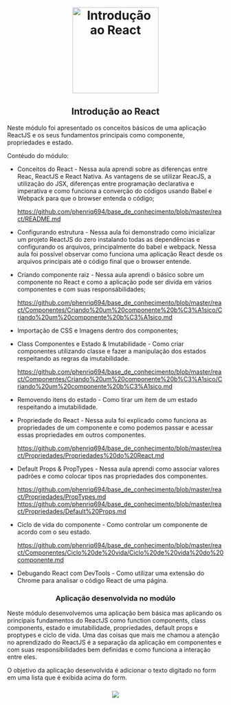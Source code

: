 <h1 align="center">
  <img 
    alt="Introdução ao React" src="https://user-images.githubusercontent.com/54601930/73386759-30e0c100-42ae-11ea-8587-fc4a40e63e6a.png" 
    width="200px"
  />
</h1>
<h2 align="center">
  Introdução ao React
</h2>

Neste módulo foi apresentado os conceitos básicos de uma aplicação ReactJS e os seus fundamentos principais como componente, propriedades e estado. 

Contéudo do módulo:
- Conceitos do React - Nessa aula aprendi sobre as diferenças entre Reac, ReactJS e React Nativa. As vantagens de se utilizar ReacJS, a utilização do JSX, diferenças entre programação declarativa e imperativa e como funciona a converção do códigos usando Babel e Webpack para que o browser entenda o código; 

  https://github.com/phenriq694/base_de_conhecimento/blob/master/react/README.md

- Configurando estrutura - Nessa aula foi demonstrado como inicializar um projeto ReactJS do zero instalando todas as dependências e configurando os arquivos, principalmente do babel e webpack. Nessa aula foi possível observar como funciona uma aplicação React desde os arquivos principais até o código final que o browser entende. 

- Criando componente raiz - Nessa aula aprendi o básico sobre um componente no React e como a aplicação pode ser divida em vários componentes e com suas responsábilidades;

  https://github.com/phenriq694/base_de_conhecimento/blob/master/react/Componentes/Criando%20um%20componente%20b%C3%A1sico/Criando%20um%20componente%20b%C3%A1sico.md

- Importação de CSS e Imagens dentro dos componentes;

- Class Componentes e Estado & Imutabilidade - Como criar componentes utilizando classe e fazer a manipulação dos estados respeitando as regras da imutabilidade. 

  https://github.com/phenriq694/base_de_conhecimento/blob/master/react/Componentes/Criando%20um%20componente%20b%C3%A1sico/Criando%20um%20componente%20b%C3%A1sico.md

- Removendo itens do estado - Como tirar um item de um estado respeitando a imutabilidade. 

- Propriedade do React - Nessa aula foi explicado como funciona as propriedades de um componente e como podemos passar e acessar essas propriedades em outros componentes. 

  https://github.com/phenriq694/base_de_conhecimento/blob/master/react/Propriedades/Propriedades%20do%20React.md

- Default Props & PropTypes - Nessa aula aprendi como associar valores padrões e como colocar tipos nas propriedades dos componentes. 

  https://github.com/phenriq694/base_de_conhecimento/blob/master/react/Propriedades/PropTypes.md
  https://github.com/phenriq694/base_de_conhecimento/blob/master/react/Propriedades/Default%20Props.md

- Ciclo de vida do componente - Como controlar um componente de acordo com o seu estado. 

  https://github.com/phenriq694/base_de_conhecimento/blob/master/react/Componentes/Ciclo%20de%20vida/Ciclo%20de%20vida%20do%20componente.md

- Debugando React com DevTools - Como utilizar uma extensão do Chrome para analisar o código React de uma página. 

<h3 align="center"> Aplicação desenvolvida no modúlo </h3>
Neste módulo desenvolvemos uma aplicação bem básica mas aplicando os principais fundamentos do ReactJS como function components, class components, estado e imutabilidade, propriedades, default props e proptypes e ciclo de vida. 
Uma das coisas que mais me chamou a atenção no aprendizado do ReactJS é a separação da aplicação em componentes e com suas responsibilidades bem definidas e como funciona a interação entre eles. 

O objetivo da aplicação desenvolvida é adicionar o texto digitado no form em uma lista que é exibida acima do form. 


<h3 align="center">
  <img src="https://user-images.githubusercontent.com/54601930/73400288-9d1bee80-42c7-11ea-8062-e8d095860b94.gif" />
</h3>